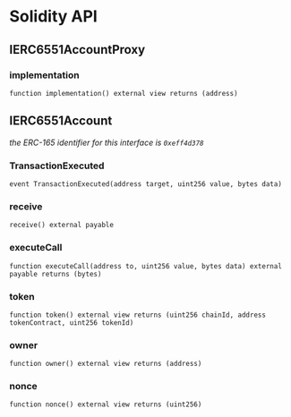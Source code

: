 # Solidity API

## IERC6551AccountProxy

### implementation

```solidity
function implementation() external view returns (address)
```

## IERC6551Account

_the ERC-165 identifier for this interface is `0xeff4d378`_

### TransactionExecuted

```solidity
event TransactionExecuted(address target, uint256 value, bytes data)
```

### receive

```solidity
receive() external payable
```

### executeCall

```solidity
function executeCall(address to, uint256 value, bytes data) external payable returns (bytes)
```

### token

```solidity
function token() external view returns (uint256 chainId, address tokenContract, uint256 tokenId)
```

### owner

```solidity
function owner() external view returns (address)
```

### nonce

```solidity
function nonce() external view returns (uint256)
```

